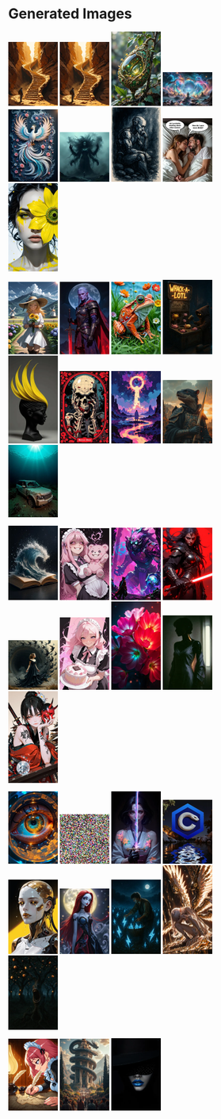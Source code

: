 # Generated Images



<img src="2025_10_08_01_thumb.webp" width="100"/> <img src="2025_10_08_02_thumb.webp" width="100"/> <img src="2025_10_08_03_thumb.webp" width="100"/> <img src="2025_10_08_04_thumb.webp" width="100"/> <img src="2025_10_08_05_thumb.webp" width="100"/> <img src="2025_10_08_06_thumb.webp" width="100"/> <img src="2025_10_08_07_thumb.webp" width="100"/> <img src="2025_10_08_08_thumb.webp" width="100"/> <img src="2025_10_08_09_thumb.webp" width="100"/>

<img src="2025_10_08_10_thumb.webp" width="100"/> <img src="2025_10_08_11_thumb.webp" width="100"/> <img src="2025_10_08_12_thumb.webp" width="100"/> <img src="2025_10_08_13_thumb.webp" width="100"/> <img src="2025_10_08_14_thumb.webp" width="100"/> <img src="2025_10_08_15_thumb.webp" width="100"/> <img src="2025_10_08_16_thumb.webp" width="100"/> <img src="2025_10_08_17_thumb.webp" width="100"/> <img src="2025_10_08_18_thumb.webp" width="100"/>

<img src="2025_10_08_19_thumb.webp" width="100"/> <img src="2025_10_08_20_thumb.webp" width="100"/> <img src="2025_10_08_21_thumb.webp" width="100"/> <img src="2025_10_08_22_thumb.webp" width="100"/> <img src="2025_10_08_23_thumb.webp" width="100"/> <img src="2025_10_08_24_thumb.webp" width="100"/> <img src="2025_10_08_25_thumb.webp" width="100"/> <img src="2025_10_08_26_thumb.webp" width="100"/> <img src="2025_10_08_27_thumb.webp" width="100"/>

<img src="2025_10_08_28_thumb.webp" width="100"/> <img src="2025_10_08_29_thumb.webp" width="100"/> <img src="2025_10_08_30_thumb.webp" width="100"/> <img src="2025_10_08_31_thumb.webp" width="100"/> <img src="2025_10_08_32_thumb.webp" width="100"/> <img src="2025_10_08_33_thumb.webp" width="100"/> <img src="2025_10_08_34_thumb.webp" width="100"/> <img src="2025_10_08_35_thumb.webp" width="100"/> <img src="2025_10_08_36_thumb.webp" width="100"/>

<img src="2025_10_08_37_thumb.webp" width="100"/> <img src="2025_10_08_38_thumb.webp" width="100"/> <img src="2025_10_08_39_thumb.webp" width="100"/>